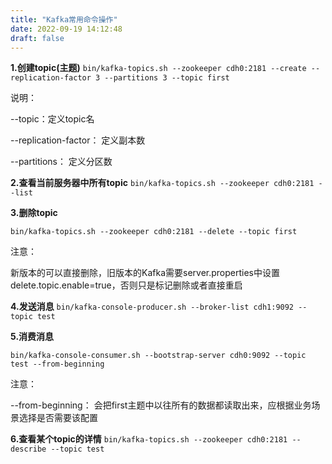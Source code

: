 ```yaml
---
title: "Kafka常用命令操作"
date: 2022-09-19 14:12:48
draft: false
---
```

**1.创建topic(主题)**
`bin/kafka-topics.sh --zookeeper cdh0:2181 --create --replication-factor 3 --partitions 3 --topic first`

说明：

--topic：定义topic名

--replication-factor： 定义副本数

--partitions： 定义分区数

**2.查看当前服务器中所有topic**
`bin/kafka-topics.sh --zookeeper cdh0:2181 --list`

**3.删除topic**

`bin/kafka-topics.sh --zookeeper cdh0:2181 --delete --topic first`

注意：

新版本的可以直接删除，旧版本的Kafka需要server.properties中设置delete.topic.enable=true，否则只是标记删除或者直接重启

**4.发送消息**
`bin/kafka-console-producer.sh --broker-list cdh1:9092 --topic test`

**5.消费消息**

`bin/kafka-console-consumer.sh --bootstrap-server cdh0:9092 --topic test --from-beginning`

注意：

--from-beginning： 会把first主题中以往所有的数据都读取出来，应根据业务场景选择是否需要该配置

**6.查看某个topic的详情**
`bin/kafka-topics.sh --zookeeper cdh0:2181 --describe --topic test`